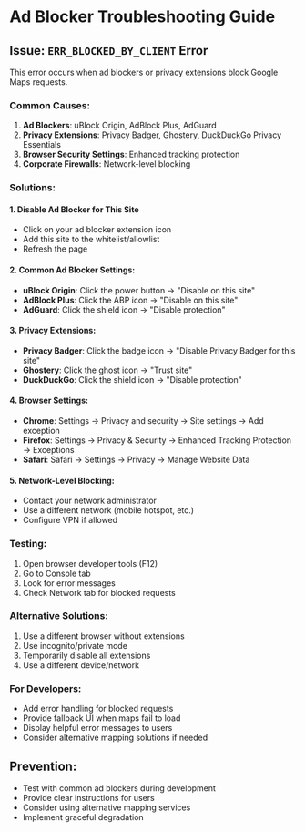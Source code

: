 # Ad Blocker Troubleshooting Guide

## Issue: `ERR_BLOCKED_BY_CLIENT` Error

This error occurs when ad blockers or privacy extensions block Google Maps requests.

### Common Causes:
1. **Ad Blockers**: uBlock Origin, AdBlock Plus, AdGuard
2. **Privacy Extensions**: Privacy Badger, Ghostery, DuckDuckGo Privacy Essentials
3. **Browser Security Settings**: Enhanced tracking protection
4. **Corporate Firewalls**: Network-level blocking

### Solutions:

#### 1. Disable Ad Blocker for This Site
- Click on your ad blocker extension icon
- Add this site to the whitelist/allowlist
- Refresh the page

#### 2. Common Ad Blocker Settings:
- **uBlock Origin**: Click the power button → "Disable on this site"
- **AdBlock Plus**: Click the ABP icon → "Disable on this site"
- **AdGuard**: Click the shield icon → "Disable protection"

#### 3. Privacy Extensions:
- **Privacy Badger**: Click the badge icon → "Disable Privacy Badger for this site"
- **Ghostery**: Click the ghost icon → "Trust site"
- **DuckDuckGo**: Click the shield icon → "Disable protection"

#### 4. Browser Settings:
- **Chrome**: Settings → Privacy and security → Site settings → Add exception
- **Firefox**: Settings → Privacy & Security → Enhanced Tracking Protection → Exceptions
- **Safari**: Safari → Settings → Privacy → Manage Website Data

#### 5. Network-Level Blocking:
- Contact your network administrator
- Use a different network (mobile hotspot, etc.)
- Configure VPN if allowed

### Testing:
1. Open browser developer tools (F12)
2. Go to Console tab
3. Look for error messages
4. Check Network tab for blocked requests

### Alternative Solutions:
1. Use a different browser without extensions
2. Use incognito/private mode
3. Temporarily disable all extensions
4. Use a different device/network

### For Developers:
- Add error handling for blocked requests
- Provide fallback UI when maps fail to load
- Display helpful error messages to users
- Consider alternative mapping solutions if needed

## Prevention:
- Test with common ad blockers during development
- Provide clear instructions for users
- Consider using alternative mapping services
- Implement graceful degradation
